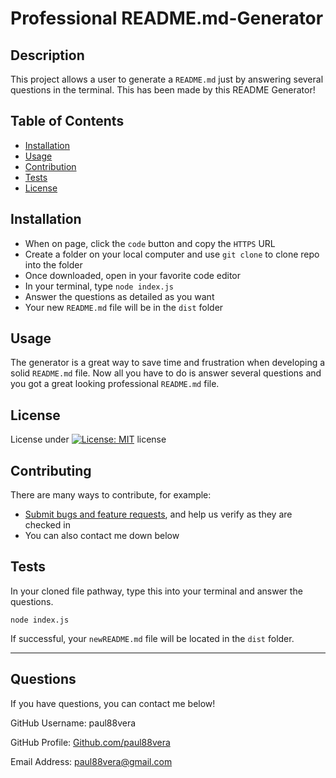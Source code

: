 
  # Professional README.md-Generator

  ## Description
  This project allows a user to generate a `README.md` just by answering several questions in the terminal. This has been made by this README Generator!

  ## Table of Contents
  - [Installation](#installation)
  - [Usage](#usage)
  - [Contribution](#contribution)
  - [Tests](#tests)
  - [License](#license)

  ## Installation
  * When on page, click the `code` button and copy the `HTTPS` URL
  * Create a folder on your local computer and use `git clone` to clone repo into the folder
  * Once downloaded, open in your favorite code editor
  * In your terminal, type `node index.js`
  * Answer the questions as detailed as you want
  * Your new `README.md` file will be in the `dist` folder

  ## Usage
  The generator is a great way to save time and frustration when developing a solid `README.md` file. Now all you have to do is answer several questions and you got a great looking professional `README.md` file.

  ## License
  License under [![License: MIT](https://img.shields.io/badge/License-MIT-yellow.svg)](https://opensource.org/licenses/MIT) license

  ## Contributing
  There are many ways to contribute, for example:
  * [Submit bugs and feature requests](https://github.com/paul88vera/readme-generator/issues), and help us verify as they are checked in
  * You can also contact me down below


  ## Tests
  In your cloned file pathway, type this into your terminal and answer the questions.
  ``` 
  node index.js 
  ```
  If successful, your `newREADME.md` file will be located in the `dist` folder. 

---
  ## Questions
  If you have questions, you can contact me below!

  GitHub Username: paul88vera

  GitHub Profile: [Github.com/paul88vera](https://github.com/paul88vera/)

  Email Address: paul88vera@gmail.com
 